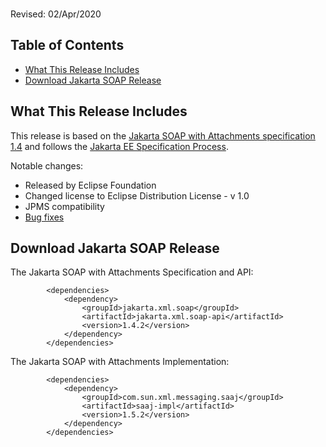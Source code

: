 <br>

Revised: 02/Apr/2020

## Table of Contents

* [What This Release Includes](#what)
* [Download Jakarta SOAP Release](#Download_Jakarta_SOAP_Release)

## <a name="what"></a>What This Release Includes

This release is based on the [Jakarta SOAP with Attachments specification 1.4](https://jakarta.ee/specifications/soap-attachments/1.4/)
and follows the [Jakarta EE Specification Process](https://jakarta.ee/about/jesp/).

Notable changes:

* Released by Eclipse Foundation
* Changed license to Eclipse Distribution License - v 1.0 
* JPMS compatibility
* [Bug fixes](https://github.com/eclipse-ee4j/metro-saaj/issues?q=is%3Aissue+milestone%3A1.5.2+is%3Aclosed)

## <a name="Download_Jakarta_SOAP_Release"></a>Download Jakarta SOAP Release

The Jakarta SOAP with Attachments Specification and API:
```
        <dependencies>
            <dependency>
                <groupId>jakarta.xml.soap</groupId>
                <artifactId>jakarta.xml.soap-api</artifactId>
                <version>1.4.2</version>
            </dependency>
        </dependencies>
```

The Jakarta SOAP with Attachments Implementation:
```
        <dependencies>
            <dependency>
                <groupId>com.sun.xml.messaging.saaj</groupId>
                <artifactId>saaj-impl</artifactId>
                <version>1.5.2</version>
            </dependency>
        </dependencies>
```